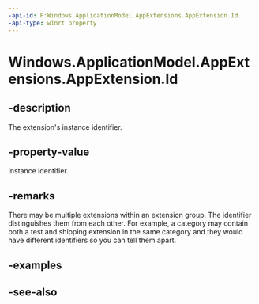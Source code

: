 ----api-id: P:Windows.ApplicationModel.AppExtensions.AppExtension.Id
-api-type: winrt property
---<!-- Property syntaxpublic string Id { get; }--># Windows.ApplicationModel.AppExtensions.AppExtension.Id## -descriptionThe extension's instance identifier.## -property-valueInstance identifier.## -remarksThere may be multiple extensions within an extension group. The identifier distinguishes them from each other. For example, a category may contain both a test and shipping extension in the same category and they would have different identifiers so you can tell them apart.## -examples## -see-also